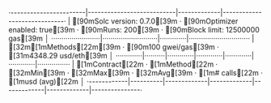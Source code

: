 ·-----------------------|---------------------------|-------------|-----------------------------·
|  [90mSolc version: 0.7.0[39m  ·  [90mOptimizer enabled: true[39m  ·  [90mRuns: 200[39m  ·  [90mBlock limit: 12500000 gas[39m  │
························|···························|·············|······························
|  [32m[1mMethods[22m[39m              ·              [90m100 gwei/gas[39m               ·       [31m4348.29 usd/eth[39m       │
·············|··········|·············|·············|·············|·············|················
|  [1mContract[22m  ·  [1mMethod[22m  ·  [32mMin[39m        ·  [32mMax[39m        ·  [32mAvg[39m        ·  [1m# calls[22m    ·  [1musd (avg)[22m    │
·------------|----------|-------------|-------------|-------------|-------------|---------------·